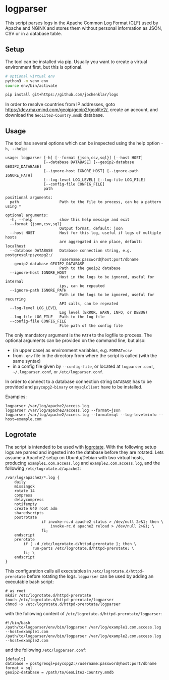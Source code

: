 # logparser

This script parses logs in the Apache Common Log Format (CLF) used by Apache and NGINX and stores them without personal information as JSON, CSV or in a database table.

## Setup

The tool can be installed via pip. Usually you want to create a virtual environment first, but this is optional.

```bash
# optional virtual env
python3 -m venv env
source env/bin/activate

pip install git+https://github.com/jochenklar/logs
```

In order to resolve countries from IP addresses, goto <https://dev.maxmind.com/geoip/geoip2/geolite2/>, create an account, and download the `GeoLite2-Country.mmdb` database.

## Usage

The tool has several options which can be inspected using the help option `-h, --help`:

```
usage: logparser [-h] [--format {json,csv,sql}] [--host HOST]
                 [--database DATABASE] [--geoip2-database GEOIP2_DATABASE]
                 [--ignore-host IGNORE_HOST] [--ignore-path IGNORE_PATH]
                 [--log-level LOG_LEVEL] [--log-file LOG_FILE]
                 [--config-file CONFIG_FILE]
                 path

positional arguments:
  path                  Path to the file to process, can be a pattern using *

optional arguments:
  -h, --help            show this help message and exit
  --format {json,csv,sql}
                        Output format, default: json
  --host HOST           Host for this log, useful if logs of multiple hosts
                        are aggregated in one place, default: localhost
  --database DATABASE   Database connection string, e.g. postgresql+psycopg2:/
                        /username:password@host:port/dbname
  --geoip2-database GEOIP2_DATABASE
                        Path to the geoip2 database
  --ignore-host IGNORE_HOST
                        Host in the logs to be ignored, useful for internal
                        ips, can be repeated
  --ignore-path IGNORE_PATH
                        Path in the logs to be ignored, useful for recurring
                        API calls, can be repeated
  --log-level LOG_LEVEL
                        Log level (ERROR, WARN, INFO, or DEBUG)
  --log-file LOG_FILE   Path to the log file
  --config-file CONFIG_FILE
                        File path of the config file
```

The only mandatory argument is the `PATH` to the logfile to process. The optional arguments can be provided on the command line, but also:

* (in upper case) as environment variables, e.g. `FORMAT=csv`
* from `.env` file in the directory from where the script is called (with the same syntax)
* in a config file given by `--config-file`, or located at `logparser.conf`, `~/.logparser.conf`, or `/etc/logparser.conf`.

In order to connect to a database connection string `DATABASE` has to be provided and `psycopg2-binary` or `mysqlclient` have to be installed.

Examples:

```
logparser /var/log/apache2/access.log
logparser /var/log/apache2/access.log --format=json
logparser /var/log/apache2/access.log --format=sql --log-level=info --host=example.com
```

## Logrotate

The script is intended to be used with [logrotate](https://linux.die.net/man/8/logrotate). With the following setup logs are parsed and ingested into the database before they are rotated. Lets assume a Apache2 setup on Ubuntu/Debian with two virtual hosts, producing `example1.com.access.log` and `example2.com.access.log`, and the following `/etc/logrotate.d/apache2`:

```
/var/log/apache2/*.log {
    daily
    missingok
    rotate 14
    compress
    delaycompress
    notifempty
    create 640 root adm
    sharedscripts
    postrotate
                if invoke-rc.d apache2 status > /dev/null 2>&1; then \
                    invoke-rc.d apache2 reload > /dev/null 2>&1; \
                fi;
    endscript
    prerotate
        if [ -d /etc/logrotate.d/httpd-prerotate ]; then \
            run-parts /etc/logrotate.d/httpd-prerotate; \
        fi; \
    endscript
}
```

This configuration calls all executables in `/etc/logrotate.d/httpd-prerotate` before rotating the logs. `logparser` can be used by adding an executable bash script:

```
# as root
mkdir /etc/logrotate.d/httpd-prerotate
touch /etc/logrotate.d/httpd-prerotate/logparser
chmod +x /etc/logrotate.d/httpd-prerotate/logparser
```

with the following content of `/etc/logrotate.d/httpd-prerotate/logparser`:

```
#!/bin/bash
/path/to/logparser/env/bin/logparser /var/log/example1.com.access.log --host=example1.com
/path/to/logparser/env/bin/logparser /var/log/example2.com.access.log --host=example2.com
```

and the following `/etc/logparser.conf`:

```
[default]
database = postgresql+psycopg2://username:password@host:port/dbname
format = sql
geoip2-database = /path/to/GeoLite2-Country.mmdb
```
